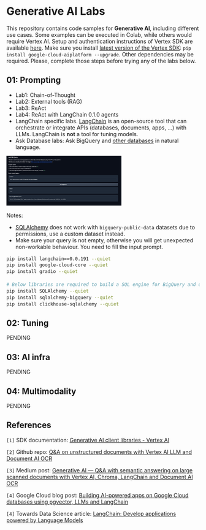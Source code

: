 # Generative AI Labs

This repository contains code samples for **Generative AI**, including different use cases. 
Some examples can be executed in Colab, while others would require Vertex AI.
Setup and authentication instructions of Vertex SDK are available [here](https://cloud.google.com/vertex-ai/docs/start/client-libraries). Make sure you install [latest version of the Vertex SDK](https://pypi.org/project/google-cloud-aiplatform/): `pip install google-cloud-aiplatform --upgrade`. Other dependencies may be required. Please, complete those steps before trying any of the labs below.


## 01: Prompting

* Lab1: Chain-of-Thought
* Lab2: External tools (RAG)
* Lab3: ReAct
* Lab4: ReAct with LangChain 0.1.0 agents
* LangChain specific labs. [LangChain](https://python.langchain.com/docs/get_started/introduction.html) is an open-source tool that can orchestrate or integrate APIs (databases, documents, apps, ...) with LLMs. LangChain is **not** a tool for tuning models.
* Ask Database labs: Ask BigQuery and [other databases](https://cloud.google.com/blog/products/data-analytics/building-ai-powered-apps-on-google-cloud-databases-using-pgvector-llms-and-langchain) in natural language.

<img src="images/ask-bigquery-gradio.png" alt="ask-bigquery Gradio demo" width="300"/>

Notes:
* [SQLAlchemy](https://www.sqlalchemy.org/) does not work  with `bigquery-public-data` datasets due to permissions, use a custom dataset instead.
* Make sure your query is not empty, otherwise you will get unexpected non-workable behaviour. You need to fill the input prompt.

```sh
pip install langchain==0.0.191 --quiet
pip install google-cloud-core --quiet
pip install gradio --quiet

# Below libraries are required to build a SQL engine for BigQuery and other DBs
pip install SQLAlchemy --quiet
pip install sqlalchemy-bigquery --quiet
pip install clickhouse-sqlalchemy --quiet
```


## 02: Tuning

PENDING


## 03: AI infra

PENDING


## 04: Multimodality

PENDING


## References

`[1]` SDK documentation: [Generative AI client libraries - Vertex AI](https://cloud.google.com/vertex-ai/docs/start/client-libraries)

`[2]` Github repo: [Q&A on unstructured documents with Vertex AI LLM and Document AI OCR](https://github.com/rafaelsf80/genai-vertex-documents-synchronous)

`[3]` Medium post: [Generative AI — Q&A with semantic answering on large scanned documents with Vertex AI, Chroma, LangChain and Document AI OCR](https://medium.com/google-cloud/generative-ai-q-a-with-semantic-answering-on-large-scanned-documents-with-vertex-ai-chroma-7f4806a3cb71) 

`[4]` Google Cloud blog post: [Building AI-powered apps on Google Cloud databases using pgvector, LLMs and LangChain](https://cloud.google.com/blog/products/data-analytics/building-ai-powered-apps-on-google-cloud-databases-using-pgvector-llms-and-langchain)

`[4]` Towards Data Science article: [LangChain: Develop applications powered by Language Models](https://towardsdatascience.com/develop-applications-powered-by-language-models-with-langchain-d2f7a1d1ad1a)     

